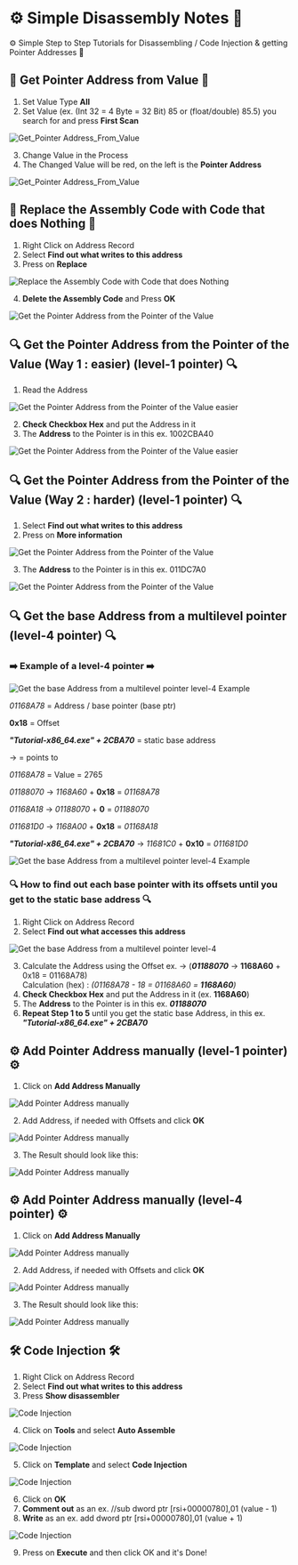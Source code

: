 # ⚙️ Simple Disassembly Notes 🔧
⚙️ Simple Step to Step Tutorials for Disassembling / Code Injection & getting Pointer Addresses 🔧

## 🔧 Get Pointer Address from Value 🔧

1. Set Value Type **All**
2. Set Value (ex. (Int 32 = 4 Byte = 32 Bit) 85 or (float/double) 85.5) you search for and press **First Scan**

![Get_Pointer Address_From_Value](Images/Get_Pointer_From_Value.png)

3. Change Value in the Process
4. The Changed Value will be red, on the left is the **Pointer Address**

![Get_Pointer Address_From_Value](Images/Get_Pointer_From_Value_2.png)

## 🔧 Replace the Assembly Code with Code that does Nothing  🔧

1. Right Click on Address Record
2. Select **Find out what writes to this address**
3. Press on **Replace**

![Replace the Assembly Code with Code that does Nothing](Images/Replace_the_Assembly_Code_with_Code_that_does_Nothing.png)

4. **Delete the Assembly Code** and Press **OK**

![Get the Pointer Address from the Pointer of the Value](Images/Replace_the_Assembly_Code_with_Code_that_does_Nothing_2.png)

## 🔍 Get the Pointer Address from the Pointer of the Value (Way 1 : easier) (level-1 pointer) 🔍

1. Read the Address

![Get the Pointer Address from the Pointer of the Value easier](Images/Get_the_Pointer_Address_from_the_Pointer_of_the_Value_easier_1.png)

2. **Check Checkbox Hex** and put the Address in it
3. The **Address** to the Pointer is in this ex. 1002CBA40

![Get the Pointer Address from the Pointer of the Value easier](Images/Get_the_Pointer_Address_from_the_Pointer_of_the_Value_easier_2.png)

## 🔍 Get the Pointer Address from the Pointer of the Value (Way 2 : harder) (level-1 pointer) 🔍

1. Select **Find out what writes to this address**
2. Press on **More information**

![Get the Pointer Address from the Pointer of the Value](Images/Get_the_Pointer_Address_from_the_Pointer_of_the_Value.png)

3. The **Address** to the Pointer is in this ex. 011DC7A0

![Get the Pointer Address from the Pointer of the Value](Images/Get_the_Pointer_Address_from_the_Pointer_of_the_Value_2.png)

## 🔍 Get the base Address from a multilevel pointer (level-4 pointer) 🔍

### ➡️ Example of a level-4 pointer ➡️

![Get the base Address from a multilevel pointer level-4 Example](Images/Get_the_base_Address_from_a_multilevel_pointer_2.png)

*01168A78* = Address / base pointer (base ptr)

**0x18** = Offset

***"Tutorial-x86_64.exe" + 2CBA70*** = static base address

-> = points to

*01168A78* = Value = 2765

*01188070* -> *1168A60* + **0x18** = *01168A78*

*01168A18* -> *01188070* + **0** = *01188070*

*011681D0* -> *1168A00* + **0x18** = *01168A18*

***"Tutorial-x86_64.exe" + 2CBA70*** -> *11681C0* + **0x10** = *011681D0*

![Get the base Address from a multilevel pointer level-4 Example](Images/Get_the_base_Address_from_a_multilevel_pointer_3.png)

### 🔍 How to find out each base pointer with its offsets until you get to the static base address 🔍

1. Right Click on Address Record
2. Select **Find out what accesses this address**

![Get the base Address from a multilevel pointer level-4](Images/Get_the_base_Address_from_a_multilevel_pointer.png)

3. Calculate the Address using the Offset ex. -> (***01188070*** -> **1168A60** + 0x18 = 01168A78)</br> 
Calculation (hex) : *(01168A78 - 18 = 01168A60 = **1168A60**)*
4. **Check Checkbox Hex** and put the Address in it (ex. **1168A60**)
5. The **Address** to the Pointer is in this ex. ***01188070***
6. **Repeat Step 1 to 5** until you get the static base Address, in this ex. ***"Tutorial-x86_64.exe" + 2CBA70***

## ⚙️ Add Pointer Address manually (level-1 pointer) ⚙️

1. Click on **Add Address Manually**

![Add Pointer Address manually](Images/Add_Pointer_Address_manually.png)

2. Add Address, if needed with Offsets and click **OK**

![Add Pointer Address manually](Images/Get_the_Pointer_Address_from_the_Pointer_of_the_Value_easier_3.png)

3. The Result should look like this:

![Add Pointer Address manually](Images/Add_Pointer_Address_manually_2.png)

## ⚙️ Add Pointer Address manually (level-4 pointer) ⚙️

1. Click on **Add Address Manually**

![Add Pointer Address manually](Images/Add_Pointer_Address_manually.png)

2. Add Address, if needed with Offsets and click **OK**

![Add Pointer Address manually](Images/Get_the_base_Address_from_a_multilevel_pointer_2.png)

3. The Result should look like this:

![Add Pointer Address manually](Images/Get_the_base_Address_from_a_multilevel_pointer_3.png)

## 🛠 Code Injection 🛠

1. Right Click on Address Record
2. Select **Find out what writes to this address**
3. Press **Show disassembler**

![Code Injection](Images/Code_Injection.png)

4. Click on **Tools** and select **Auto Assemble**

![Code Injection](Images/Code_Injection_2.png)

5. Click on **Template** and select **Code Injection**

![Code Injection](Images/Code_Injection_3.png)

6. Click on **OK**
7. **Comment out** as an ex. //sub dword ptr [rsi+00000780],01 (value - 1)
8. **Write** as an ex. add dword ptr [rsi+00000780],01 (value + 1)

![Code Injection](Images/Code_Injection_4.png)

9. Press on **Execute** and then click OK and it's Done!

